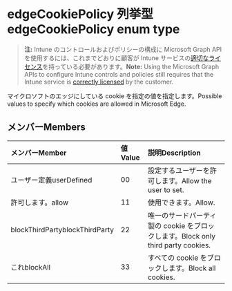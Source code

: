 # <a name="edgecookiepolicy-enum-type"></a><span data-ttu-id="6a962-101">edgeCookiePolicy 列挙型</span><span class="sxs-lookup"><span data-stu-id="6a962-101">edgeCookiePolicy enum type</span></span>

> <span data-ttu-id="6a962-102">**注:** Intune のコントロールおよびポリシーの構成に Microsoft Graph API を使用するには、これまでどおりに顧客が Intune サービスの[適切なライセンス](https://go.microsoft.com/fwlink/?linkid=839381)を持っている必要があります。</span><span class="sxs-lookup"><span data-stu-id="6a962-102">**Note:** Using the Microsoft Graph APIs to configure Intune controls and policies still requires that the Intune service is [correctly licensed](https://go.microsoft.com/fwlink/?linkid=839381) by the customer.</span></span>

<span data-ttu-id="6a962-103">マイクロソフトのエッジにしている cookie を指定の値を指定します。</span><span class="sxs-lookup"><span data-stu-id="6a962-103">Possible values to specify which cookies are allowed in Microsoft Edge.</span></span>
## <a name="members"></a><span data-ttu-id="6a962-104">メンバー</span><span class="sxs-lookup"><span data-stu-id="6a962-104">Members</span></span>
|<span data-ttu-id="6a962-105">メンバー</span><span class="sxs-lookup"><span data-stu-id="6a962-105">Member</span></span>|<span data-ttu-id="6a962-106">値</span><span class="sxs-lookup"><span data-stu-id="6a962-106">Value</span></span>|<span data-ttu-id="6a962-107">説明</span><span class="sxs-lookup"><span data-stu-id="6a962-107">Description</span></span>|
|:---|:---|:---|
|<span data-ttu-id="6a962-108">ユーザー定義</span><span class="sxs-lookup"><span data-stu-id="6a962-108">userDefined</span></span>|<span data-ttu-id="6a962-109">0</span><span class="sxs-lookup"><span data-stu-id="6a962-109">0</span></span>|<span data-ttu-id="6a962-110">設定するユーザーを許可します。</span><span class="sxs-lookup"><span data-stu-id="6a962-110">Allow the user to set.</span></span>|
|<span data-ttu-id="6a962-111">許可します。</span><span class="sxs-lookup"><span data-stu-id="6a962-111">allow</span></span>|<span data-ttu-id="6a962-112">1</span><span class="sxs-lookup"><span data-stu-id="6a962-112">1</span></span>|<span data-ttu-id="6a962-113">使用できます。</span><span class="sxs-lookup"><span data-stu-id="6a962-113">Allow.</span></span>|
|<span data-ttu-id="6a962-114">blockThirdParty</span><span class="sxs-lookup"><span data-stu-id="6a962-114">blockThirdParty</span></span>|<span data-ttu-id="6a962-115">2</span><span class="sxs-lookup"><span data-stu-id="6a962-115">2</span></span>|<span data-ttu-id="6a962-116">唯一のサードパーティ製の cookie をブロックします。</span><span class="sxs-lookup"><span data-stu-id="6a962-116">Block only third party cookies.</span></span>|
|<span data-ttu-id="6a962-117">これ</span><span class="sxs-lookup"><span data-stu-id="6a962-117">blockAll</span></span>|<span data-ttu-id="6a962-118">3</span><span class="sxs-lookup"><span data-stu-id="6a962-118">3</span></span>|<span data-ttu-id="6a962-119">すべての cookie をブロックします。</span><span class="sxs-lookup"><span data-stu-id="6a962-119">Block all cookies.</span></span>|



